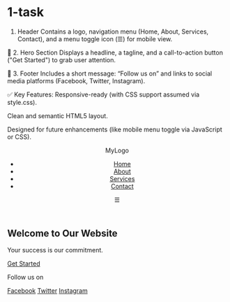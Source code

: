 # 1-task
  1. Header
Contains a logo, navigation menu (Home, About, Services, Contact), and a menu toggle icon (☰) for mobile view.

🔷 2. Hero Section
Displays a headline, a tagline, and a call-to-action button ("Get Started") to grab user attention.

🔷 3. Footer
Includes a short message: “Follow us on” and links to social media platforms (Facebook, Twitter, Instagram).

✅ Key Features:
Responsive-ready (with CSS support assumed via style.css).

Clean and semantic HTML5 layout.

Designed for future enhancements (like mobile menu toggle via JavaScript or CSS).
<!DOCTYPE html>
<html lang="en">
<head>
  <meta charset="UTF-8" />
  <meta name="viewport" content="width=device-width, initial-scale=1.0" />
  <title>Responsive Website</title>
  <link rel="stylesheet" href="style.css" />
</head>
<body>

  <!-- Header -->
  <header class="header">
    <div class="logo">MyLogo</div>
    <nav class="navbar">
      <ul class="nav-links">
        <li><a href="#">Home</a></li>
        <li><a href="#">About</a></li>
        <li><a href="#">Services</a></li>
        <li><a href="#">Contact</a></li>
      </ul>
    </nav>
    <div class="menu-toggle">&#9776;</div>
  </header>

  <!-- Hero Section -->
  <section class="hero">
    <div class="hero-content">
      <h1>Welcome to Our Website</h1>
      <p>Your success is our commitment.</p>
      <a href="#" class="btn">Get Started</a>
    </div>
  </section>

  <!-- Footer -->
  <footer class="footer">
    <p>Follow us on</p>
    <div class="social-links">
      <a href="#">Facebook</a>
      <a href="#">Twitter</a>
      <a href="#">Instagram</a>
    </div>
  </footer>

</body>
</html>

